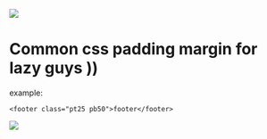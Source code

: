 ![](http://www.wpclipart.com/cartoon/animals/cow/cow_2/Cow_cartoon_04.png)

# Common css padding margin for lazy guys )) 

example:
``` 
<footer class="pt25 pb50">footer</footer>
```

![](http://i12.pixs.ru/thumbs/7/3/9/mazgibyGoo_4865130_24795739.jpg)
